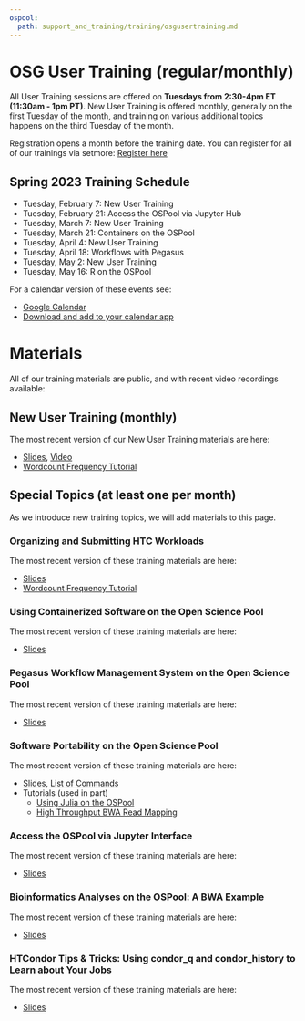 ```yaml
---
ospool:
  path: support_and_training/training/osgusertraining.md
---
```


OSG User Training (regular/monthly) 
====================================

All User Training sessions are offered on **Tuesdays from 2:30-4pm ET (11:30am - 1pm PT)**. New User Training is offered monthly, generally on the first Tuesday of the month, and training on various additional topics happens on the third Tuesday of the month. 

Registration opens a month before the training date. You can register for all of our trainings via setmore: [Register here](https://osgfacilitation.setmore.com/bookclass)

## Spring 2023 Training Schedule

* Tuesday, February 7: New User Training
* Tuesday, February 21: Access the OSPool via Jupyter Hub
* Tuesday, March 7: New User Training
* Tuesday, March 21: Containers on the OSPool
* Tuesday, April 4: New User Training
* Tuesday, April 18: Workflows with Pegasus
* Tuesday, May 2: New User Training
* Tuesday, May 16: R on the OSPool

For a calendar version of these events see: 

* [Google Calendar](https://calendar.google.com/calendar/embed?src=c_f786e9455a56e4b1ea7aca0d15c88178fd0e309e92c3cf4767c268ea3e2fc884%40group.calendar.google.com&ctz=America%2FChicago)
* [Download and add to your calendar app](https://calendar.google.com/calendar/ical/c_f786e9455a56e4b1ea7aca0d15c88178fd0e309e92c3cf4767c268ea3e2fc884%40group.calendar.google.com/public/basic.ics)

# Materials

All of our training materials are public, and with recent video recordings available:

## New User Training (monthly)

The most recent version of our New User Training materials are here: 

* [Slides](https://docs.google.com/presentation/d/1z-f81xtk_ZXeJcA1kX60JoScXdGfe-xgsB9g5YemrqI/edit#slide=id.g10662d3fe4f_0_0), [Video](https://www.youtube.com/watch?v=D14eMrkZ2gQ)
* [Wordcount Frequency Tutorial](../../../software_examples/python/tutorial-wordfreq/)

## Special Topics (at least one per month)

As we introduce new training topics, we will add materials to this page. 


### Organizing and Submitting HTC Workloads

The most recent version of these training materials are here: 

* [Slides](https://docs.google.com/presentation/d/1auCJfqzc0ZckeTr-QCILaDizsKPsPTli0wTCbluSswY)
* [Wordcount Frequency Tutorial](https://github.com/OSGConnect/tutorial-organizing)


### Using Containerized Software on the Open Science Pool

The most recent version of these training materials are here:

* [Slides](https://docs.google.com/presentation/d/15jhYzlfzyTaTTEylTW8rD728_GLOSIp5pd6wL3eZBZk/edit?usp=sharing)

### Pegasus Workflow Management System on the Open Science Pool

The most recent version of these training materials are here:

* [Slides](https://docs.google.com/presentation/d/1XQjkq8pxbrXvMYU7zDihkgk2bOy4FNXHINWkhmkNqHQ/edit?usp=sharing)


### Software Portability on the Open Science Pool

The most recent version of these training materials are here:

* [Slides](https://docs.google.com/presentation/d/1Ym5piDoEkDPpInnyYgeqUkV-VWQoBTkI0RXJNG7_LK4/edit#slide=id.g120009588c4_0_0), 
[List of Commands](https://docs.google.com/document/d/1-lfpv7AO7cLZ2yiZQIuiQbb1lyBqh2CB5Ix51cKZ1bk/edit#)
* Tutorials (used in part)
    * [Using Julia on the OSPool](../../../software_examples/other_languages_tools/julia-on-osg/)
    * [High Throughput BWA Read Mapping](../../../software_examples/bioinformatics/tutorial-bwa/)


### Access the OSPool via Jupyter Interface

The most recent version of these training materials are here:

* [Slides](https://docs.google.com/presentation/d/1UCpS1iQ3tTaIIdm2OaF1kYbKaAsFz-vN/edit?usp=sharing&ouid=114892809919385436869&rtpof=true&sd=true)


### Bioinformatics Analyses on the OSPool: A BWA Example

The most recent version of these training materials are here:

* [Slides](https://docs.google.com/presentation/d/1_6uI7qG2nHHOynal8tinrHy2MCTkTbac/edit?usp=sharing&ouid=114892809919385436869&rtpof=true&sd=true)


### HTCondor Tips & Tricks: Using condor_q and condor_history to Learn about Your Jobs

The most recent version of these training materials are here:

* [Slides](https://docs.google.com/presentation/d/1AWAOmtwJ68KBSJPYtp6agnB2d-2iTCG5/edit?usp=sharing&ouid=114892809919385436869&rtpof=true&sd=true)
